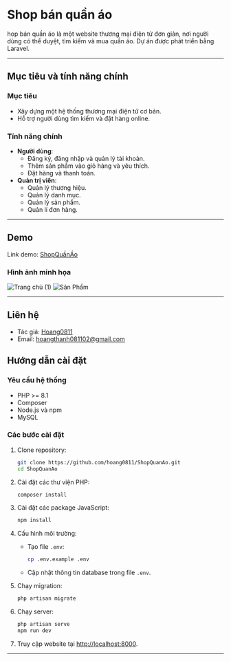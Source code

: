 # Shop bán quần áo

hop bán quần áo là một website thương mại điện tử đơn giản, nơi người dùng có thể duyệt, tìm kiếm và mua quần áo. Dự án được phát triển bằng Laravel.

---

## Mục tiêu và tính năng chính

### Mục tiêu
- Xây dựng một hệ thống thương mại điện tử cơ bản.
- Hỗ trợ người dùng tìm kiếm và đặt hàng online.

### Tính năng chính
- **Người dùng**:
  - Đăng ký, đăng nhập và quản lý tài khoản.
  - Thêm sản phẩm vào giỏ hàng và yêu thích.
  - Đặt hàng và thanh toán.
- **Quản trị viên**:
  - Quản lý thương hiệu.
  - Quản lý danh mục.
  - Quản lý sản phẩm.
  - Quản lí đơn hàng.
---
## Demo

Link demo: [ShopQuầnÁo](https://your-demo-link.com)

### Hình ảnh minh họa
![Trang chủ (1)](https://drive.google.com/file/d/1-WVQmCWV_rtMddYktOkHjFEYftCrjFYN/view?usp=sharing)
![Sản Phẩm](https://drive.google.com/file/d/1r0h9ywOEfqf8DRZmOA67wufuaPgPChbs/view?usp=sharing)


---

## Liên hệ
- Tác giả: [Hoang0811](https://github.com/hoang0811)
- Email: hoangthanh081102@gmail.com
## Hướng dẫn cài đặt

### Yêu cầu hệ thống
- PHP >= 8.1
- Composer
- Node.js và npm
- MySQL

### Các bước cài đặt
1. Clone repository:
   ```bash
   git clone https://github.com/hoang0811/ShopQuanAo.git
   cd ShopQuanAo
   ```

2. Cài đặt các thư viện PHP:
   ```bash
   composer install
   ```

3. Cài đặt các package JavaScript:
   ```bash
   npm install
   ```

4. Cấu hình môi trường:
   - Tạo file `.env`:
     ```bash
     cp .env.example .env
     ```
   - Cập nhật thông tin database trong file `.env`.

5. Chạy migration:
   ```bash
   php artisan migrate
   ```

6. Chạy server:
   ```bash
   php artisan serve
   npm run dev
   ```

7. Truy cập website tại [http://localhost:8000](http://localhost:8000).

---

